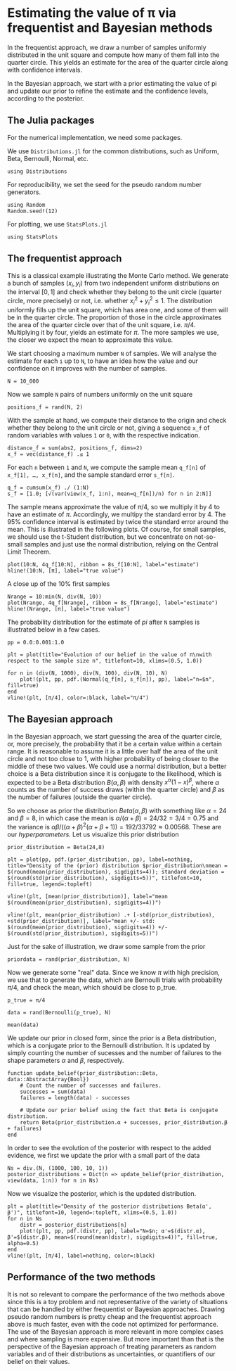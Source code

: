 # Estimating the value of π via frequentist and Bayesian methods

In the frequentist approach, we draw a number of samples uniformly distributed in the unit square and compute how many of them fall into the quarter circle. This yields an estimate for the area of the quarter circle along with confidence intervals. 

In the Bayesian approach, we start with a prior estimating the value of pi and update our prior to refine the estimate and the confidence levels, according to the posterior.

## The Julia packages

For the numerical implementation, we need some packages.

We use `Distributions.jl` for the common distributions, such as Uniform, Beta, Bernoulli, Normal, etc.

```@example find_pi
using Distributions
```

For reproducibility, we set the seed for the pseudo random number generators.

```@example find_pi
using Random
Random.seed!(12)
```

For plotting, we use `StatsPlots.jl`

```@example find_pi
using StatsPlots
```

## The frequentist approach

This is a classical example illustrating the Monte Carlo method. We generate a bunch of samples $(x_i, y_i)$ from two independent uniform distributions on the interval $[0, 1]$ and check whether they belong to the unit circle (quarter circle, more precisely) or not, i.e. whether $x_i^2 + y_i^2 \leq 1.$ The distribution uniformly fills up the unit square, which has area one, and some of them will be in the quarter circle. The proportion of those in the circle approximates the area of the quarter circle over that of the unit square, i.e. $\pi/4$. Multiplying it by four, yields an estimate for $\pi$. The more samples we use, the closer we expect the mean to approximate this value.

We start choosing a maximum number `N` of samples. We will analyse the estimate for each `i` up to `N`, to have an idea how the value and our confidence on it improves with the number of samples.

```@example find_pi
N = 10_000
```

Now we sample `N` pairs of numbers uniformly on the unit square

```@example find_pi
positions_f = rand(N, 2)
```

With the sample at hand, we compute their distance to the origin and check whether they belong to the unit circle or not, giving a sequence `x_f` of random variables with values `1` or `0`, with the respective indication.

```@example find_pi
distance_f = sum(abs2, positions_f, dims=2)
x_f = vec(distance_f) .≤ 1
```

For each `n` between `1` and `N`, we compute the sample mean `q_f[n]` of `x_f[1], …, x_f[n]`, and the sample standard error `s_f[n]`.

```@example find_pi
q_f = cumsum(x_f) ./ (1:N)
s_f = [1.0; [√(var(view(x_f, 1:n), mean=q_f[n])/n) for n in 2:N]]
```

The sample means approximate the value of $\pi/4$, so we multiply it by $4$ to have an estimate of $\pi$. Accordingly, we multipy the standard error by $4$. The 95% confidence interval is estimated by twice the standard error around the mean. This is illustrated in the following plots. Of course, for small samples, we should use the t-Student distribution, but we concentrate on not-so-small samples and just use the normal distribution, relying on the Central Limit Theorem.

```@example find_pi
plot(10:N, 4q_f[10:N], ribbon = 8s_f[10:N], label="estimate")
hline!(10:N, [π], label="true value")
```

A close up of the 10% first samples

```@example find_pi
Nrange = 10:min(N, div(N, 10))
plot(Nrange, 4q_f[Nrange], ribbon = 8s_f[Nrange], label="estimate")
hline!(Nrange, [π], label="true value")
```

The probability distribution for the estimate of $pi$ after `N` samples is illustrated below in a few cases.

```@example find_pi
pp = 0.0:0.001:1.0

plt = plot(title="Evolution of our belief in the value of π\nwith respect to the sample size n", titlefont=10, xlims=(0.5, 1.0))
    
for n in (div(N, 1000), div(N, 100), div(N, 10), N)
    plot!(plt, pp, pdf.(Normal(q_f[n], s_f[n]), pp), label="n=$n", fill=true)
end
vline!(plt, [π/4], color=:black, label="π/4")
```

## The Bayesian approach

In the Bayesian approach, we start guessing the area of the quarter circle, or, more precisely, the probability that it be a certain value within a certain range. It is reasonable to assume it is a little over half the area of the unit circle and not too close to 1, with higher probability of being closer to the middle of these two values. We could use a normal distribution, but a better choice is a Beta distribution since it is conjugate to the likelihood, which is expected to be a Beta distribution $B(\alpha, \beta)$ with density $x^\alpha (1 - x)^\beta$, where $\alpha$ counts as the number of success draws (within the quarter circle) and $\beta$ as the number of failures (outside the quarter circle). 

So we choose as prior the distribution $Beta(\alpha, \beta)$ with something like $\alpha = 24$ and $\beta = 8$, in which case the mean is $\alpha / (\alpha + \beta) = 24/32 = 3/4 = 0.75$ and the variance is $αβ/((α + β)^2(α + β + 1)) = 192/33792 ≈ 0.00568$. These are our *hyperparameters.* Let us visualize this prior distribution

```@example find_pi
prior_distribution = Beta(24,8)

plt = plot(pp, pdf.(prior_distribution, pp), label=nothing, title="Density of the (prior) distribution $prior_distribution\nmean = $(round(mean(prior_distribution), sigdigits=4)); standard deviation = $(round(std(prior_distribution), sigdigits=5))", titlefont=10, fill=true, legend=:topleft)

vline!(plt, [mean(prior_distribution)], label="mean $(round(mean(prior_distribution), sigdigits=4))")

vline!(plt, mean(prior_distribution) .+ [-std(prior_distribution), +std(prior_distribution)], label="mean +/- std: $(round(mean(prior_distribution), sigdigits=4)) +/- $(round(std(prior_distribution), sigdigits=5))")
```

Just for the sake of illustration, we draw some sample from the prior

```@example find_pi
priordata = rand(prior_distribution, N)
```

Now we generate some "real" data. Since we know $\pi$ with high precision, we use that to generate the data, which are Bernoulli trials with probability $\pi/4$, and check the mean, which should be close to p_true.

```@example find_pi
p_true = π/4
```

```@example find_pi
data = rand(Bernoulli(p_true), N)

mean(data)
```

We update our prior in closed form, since the prior is a Beta distribution, which is a conjugate prior to the Bernoulli distribution. It is updated by simply counting the number of sucesses and the number of failures to the shape parameters $\alpha$ and $\beta$, respectively.

```@example find_pi
function update_belief(prior_distribution::Beta, data::AbstractArray{Bool})
    # Count the number of successes and failures.
    successes = sum(data)
    failures = length(data) - successes

    # Update our prior belief using the fact that Beta is conjugate distribution.
    return Beta(prior_distribution.α + successes, prior_distribution.β + failures)
end
```

In order to see the evolution of the posterior with respect to the added evidence, we first we update the prior with a small part of the data

```@example find_pi
Ns = div.(N, (1000, 100, 10, 1))
posterior_distributions = Dict(n => update_belief(prior_distribution, view(data, 1:n)) for n in Ns)
```

Now we visualize the posterior, which is the updated distribution.

```@example find_pi
plt = plot(title="Density of the posterior distributions Beta(α', β')", titlefont=10, legend=:topleft, xlims=(0.5, 1.0))
for n in Ns
    distr = posterior_distributions[n]
    plot!(plt, pp, pdf.(distr, pp), label="N=$n; α'=$(distr.α), β'=$(distr.β), mean=$(round(mean(distr), sigdigits=4))", fill=true, alpha=0.5)
end
vline!(plt, [π/4], label=nothing, color=:black)
```

## Performance of the two methods

It is not so relevant to compare the performance of the two methods above since this is a toy problem and not representative of the variety of situations that can be handled by either frequentist or Bayesian approaches. Drawing pseudo random numbers is pretty cheap and the frequentist approach above is much faster, even with the code not optimized for performance. The use of the Bayesian approach is more relevant in more complex cases and where sampling is more expensive. But more important than that is the perspective of the Bayesian approach of treating parameters as random variables and of their distributions as uncertainties, or quantifiers of our belief on their values.
